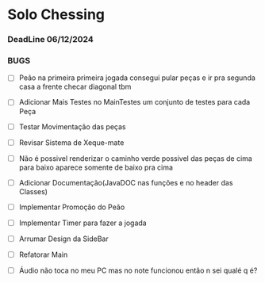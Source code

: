 # Solo Chessing
### DeadLine 06/12/2024
### BUGS
* [ ] Peão na primeira primeira jogada consegui pular peças e ir pra segunda casa a frente checar diagonal tbm
* [ ] Adicionar Mais Testes no MainTestes um conjunto de testes para cada Peça
* [ ] Testar Movimentação das peças
* [ ] Revisar Sistema de Xeque-mate
* [ ] Não é possivel renderizar o caminho verde possivel das peças de cima para baixo aparece somente de baixo pra cima
* [ ] Adicionar Documentação(JavaDOC nas funções e no header das Classes)
* [ ] Implementar Promoção do Peão
* [ ] Implementar Timer para fazer a jogada
* [ ] Arrumar Design da SideBar
* [ ] Refatorar Main
* [ ] Áudio não toca no meu PC mas no note funcionou então n sei qualé q é?




